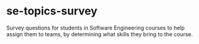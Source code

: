 se-topics-survey
================

Survey questions for students in Software Engineering courses to help assign them to teams, by determining what skills they bring to the course.
